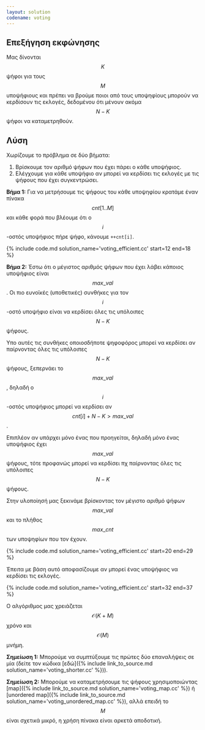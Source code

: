 ```yaml
---
layout: solution
codename: voting
---
```


## Επεξήγηση εκφώνησης

Μας δίνονται $$K$$ ψήφοι για τους $$M$$ υποψήφιους και πρέπει να βρούμε ποιοι από τους υποψηφίους μπορούν να κερδίσουν τις εκλογές, δεδομένου ότι μένουν ακόμα $$N - K$$ ψήφοι να καταμετρηθούν.

## Λύση

Χωρίζουμε το πρόβλημα σε δύο βήματα:
 1. Βρίσκουμε τον αριθμό ψήφων που έχει πάρει ο κάθε υποψήφιος.
 2. Ελέγχουμε για κάθε υποψήφιο αν μπορεί να κερδίσει τις εκλογές με τις ψήφους που έχει συγκεντρώσει.

**Βήμα 1:** Για να μετρήσουμε τις ψήφους του κάθε υποψηφίου κρατάμε έναν πίνακα $$cnt[1..M]$$ και κάθε φορά που βλέουμε ότι ο $$i$$-οστός υποψήφιος πήρε ψήφο, κάνουμε `++cnt[i]`.

{% include code.md solution_name='voting_efficient.cc' start=12 end=18 %}

**Βήμα 2:** Έστω ότι ο μέγιστος αριθμός ψήφων που έχει λάβει κάποιος υποψήφιος είναι $$max\_val$$. Οι πιο ευνοϊκές (υποθετικές) συνθήκες για τον $$i$$-οστό υποψήφιο είναι να κερδίσει όλες τις υπόλοιπες $$N - K$$ ψήφους.

Υπο αυτές τις συνθήκες οποιοσδήποτε ψηφοφόρος μπορεί να κερδίσει αν παίρνοντας όλες τις υπόλοιπες $$N - K$$ ψήφους, ξεπερνάει το $$max\_val$$, δηλαδή ο $$i$$-οστός υποψήφιος μπορεί να κερδίσει αν $$cnt[i] + N - K > max\_val$$.

Επιπλέον αν υπάρχει μόνο ένας που προηγείται, δηλαδή μόνο ένας υποψήφιος έχει $$max\_val$$ ψήφους, τότε προφανώς μπορεί να κερδίσει πχ παίρνοντας όλες τις υπόλοιπες $$N - K$$ ψήφους.

Στην υλοποίησή μας ξεκινάμε βρίσκοντας τον μέγιστο αριθμό ψήφων $$max\_val$$ και το πλήθος $$max\_cnt$$ των υποψηφίων που τον έχουν. 

{% include code.md solution_name='voting_efficient.cc' start=20 end=29 %}

Έπειτα με βάση αυτό αποφασίζουμε αν μπορεί ένας υποψήφιος να κερδίσει τις εκλογές.

{% include code.md solution_name='voting_efficient.cc' start=32 end=37 %}

Ο αλγόριθμος μας χρειάζεται $$\mathcal{O}(K + M)$$ χρόνο και $$\mathcal{O}(Μ)$$ μνήμη.

**Σημείωση 1:** Μπορούμε να συμπτύξουμε τις πρώτες δύο επαναλήψεις σε μία (δείτε τον κώδικα [εδώ]({% include link_to_source.md solution_name='voting_shorter.cc' %})). 

**Σημείωση 2:** Μπορούμε να καταμετρήσουμε τις ψήφους χρησιμοποιώντας [map]({% include link_to_source.md solution_name='voting_map.cc' %}) ή [unordered map]({% include link_to_source.md solution_name='voting_unordered_map.cc' %}), αλλά επειδή το $$M$$ είναι σχετικά μικρό, η χρήση πίνακα είναι αρκετά αποδοτική.
